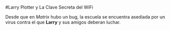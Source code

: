 
#Larry Plotter y La Clave Secreta del WiFi

Desde que en *Matrix* hubo un bug, la escuela se encuentra asediada
por un virus contra el que **Larry** y sus amigos deberan luchar.
